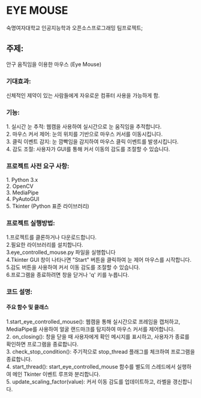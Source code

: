 # EYE MOUSE

숙명여자대학교 인공지능학과 오픈소스프로그래밍 팀프로젝트; <br>
<style color: gray; >개발기간: 5월 2주 ~ 6월 2주 </style>

<h2>주제:</h2>
안구 움직임을 이용한 마우스 (Eye Mouse)
<h3>기대효과:</h3>
신체적인 제약이 있는 사람들에게 자유로운 컴퓨터 사용을 가능하게 함.

<h3>기능:</h3> 
1. 실시간 눈 추적: 웹캠을 사용하여 실시간으로 눈 움직임을 추적합니다.<br>
2. 마우스 커서 제어: 눈의 위치를 기반으로 마우스 커서를 이동시킵니다.<br>
3. 클릭 이벤트 감지: 눈 깜빡임을 감지하여 마우스 클릭 이벤트를 발생시킵니다.<br>
4. 감도 조절: 사용자가 GUI를 통해 커서 이동의 감도를 조절할 수 있습니다.

<h3>프로젝트 사전 요구 사항:</h3>
1. Python 3.x <br>
2. OpenCV <br>
3. MediaPipe <br>
4. PyAutoGUI<br>
5. Tkinter (Python 표준 라이브러리)<br>

<h3>프로젝트 실행방법:</h3>
1.프로젝트를 클론하거나 다운로드합니다.<br>
2.필요한 라이브러리를 설치합니다.<br>
3.eye_controlled_mouse.py 파일을 실행합니다<br>
4.Tkinter GUI 창이 나타나면 "Start" 버튼을 클릭하여 눈 제어 마우스를 시작합니다.<br>
5.감도 버튼을 사용하여 커서 이동 감도를 조절할 수 있습니다.<br>
6.프로그램을 종료하려면 창을 닫거나 'q' 키를 누릅니다.<br>

<h3>코드 설명:</h3>
<h4>주요 함수 및 클래스</h4>
1.start_eye_controlled_mouse(): 웹캠을 통해 실시간으로 프레임을 캡처하고, MediaPipe를 사용하여 얼굴 랜드마크를 탐지하여 마우스 커서를 제어합니다.<br>
2. on_closing(): 창을 닫을 때 사용자에게 확인 메시지를 표시하고, 사용자가 종료를 확인하면 프로그램을 종료합니다.<br>
3. check_stop_condition(): 주기적으로 stop_thread 플래그를 체크하여 프로그램을 종료합니다.<br>
4. start_thread(): start_eye_controlled_mouse 함수를 별도의 스레드에서 실행하여 메인 Tkinter 이벤트 루프와 분리합니다.<br>
5. update_scaling_factor(value): 커서 이동 감도를 업데이트하고, 라벨을 갱신합니다.
